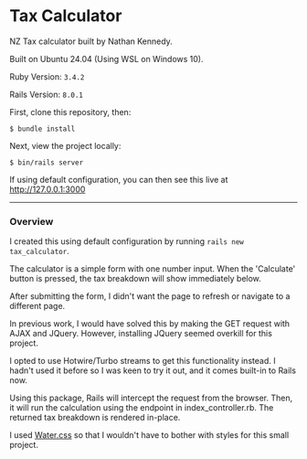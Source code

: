 # Tax Calculator

NZ Tax calculator built by Nathan Kennedy.

Built on Ubuntu 24.04 (Using WSL on Windows 10).

Ruby Version: `3.4.2`

Rails Version: `8.0.1`

First, clone this repository, then:
```
$ bundle install
```

Next, view the project locally:
```
$ bin/rails server
```

If using default configuration, you can then see this live at http://127.0.0.1:3000

---
### Overview

I created this using default configuration by running `rails new tax_calculator`.

The calculator is a simple form with one number input. When the 'Calculate' button is pressed, the tax breakdown will show immediately below.

After submitting the form, I didn't want the page to refresh or navigate to a different page.

In previous work, I would have solved this by making the GET request with AJAX and JQuery. However, installing JQuery seemed overkill for this project.

I opted to use Hotwire/Turbo streams to get this functionality instead. I hadn't used it before so I was keen to try it out, and it comes built-in to Rails now.

Using this package, Rails will intercept the request from the browser. Then, it will run the calculation using the endpoint in index_controller.rb. The returned tax breakdown is rendered in-place.

I used [Water.css](https://watercss.kognise.dev/) so that I wouldn't have to bother with styles for this small project.
